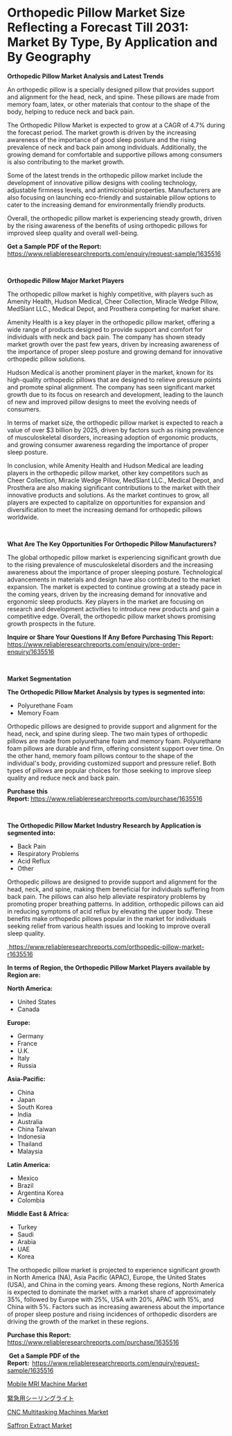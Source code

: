 <p><h1>Orthopedic Pillow Market Size Reflecting a Forecast Till 2031: Market By Type, By Application and By Geography</h1></p><p><strong>Orthopedic Pillow Market Analysis and Latest Trends</strong></p>
<p><p>An orthopedic pillow is a specially designed pillow that provides support and alignment for the head, neck, and spine. These pillows are made from memory foam, latex, or other materials that contour to the shape of the body, helping to reduce neck and back pain.</p><p>The Orthopedic Pillow Market is expected to grow at a CAGR of 4.7% during the forecast period. The market growth is driven by the increasing awareness of the importance of good sleep posture and the rising prevalence of neck and back pain among individuals. Additionally, the growing demand for comfortable and supportive pillows among consumers is also contributing to the market growth.</p><p>Some of the latest trends in the orthopedic pillow market include the development of innovative pillow designs with cooling technology, adjustable firmness levels, and antimicrobial properties. Manufacturers are also focusing on launching eco-friendly and sustainable pillow options to cater to the increasing demand for environmentally friendly products.</p><p>Overall, the orthopedic pillow market is experiencing steady growth, driven by the rising awareness of the benefits of using orthopedic pillows for improved sleep quality and overall well-being.</p></p>
<p><strong>Get a Sample PDF of the Report:&nbsp;</strong> <a href="https://www.reliableresearchreports.com/enquiry/request-sample/1635516">https://www.reliableresearchreports.com/enquiry/request-sample/1635516</a></p>
<p>&nbsp;</p>
<p><strong>Orthopedic Pillow Major Market Players</strong></p>
<p><p>The orthopedic pillow market is highly competitive, with players such as Amenity Health, Hudson Medical, Cheer Collection, Miracle Wedge Pillow, MedSlant LLC., Medical Depot, and Prosthera competing for market share. </p><p>Amenity Health is a key player in the orthopedic pillow market, offering a wide range of products designed to provide support and comfort for individuals with neck and back pain. The company has shown steady market growth over the past few years, driven by increasing awareness of the importance of proper sleep posture and growing demand for innovative orthopedic pillow solutions. </p><p>Hudson Medical is another prominent player in the market, known for its high-quality orthopedic pillows that are designed to relieve pressure points and promote spinal alignment. The company has seen significant market growth due to its focus on research and development, leading to the launch of new and improved pillow designs to meet the evolving needs of consumers. </p><p>In terms of market size, the orthopedic pillow market is expected to reach a value of over $3 billion by 2025, driven by factors such as rising prevalence of musculoskeletal disorders, increasing adoption of ergonomic products, and growing consumer awareness regarding the importance of proper sleep posture. </p><p>In conclusion, while Amenity Health and Hudson Medical are leading players in the orthopedic pillow market, other key competitors such as Cheer Collection, Miracle Wedge Pillow, MedSlant LLC., Medical Depot, and Prosthera are also making significant contributions to the market with their innovative products and solutions. As the market continues to grow, all players are expected to capitalize on opportunities for expansion and diversification to meet the increasing demand for orthopedic pillows worldwide.</p></p>
<p>&nbsp;</p>
<p><strong>What Are The Key Opportunities For Orthopedic Pillow Manufacturers?</strong></p>
<p><p>The global orthopedic pillow market is experiencing significant growth due to the rising prevalence of musculoskeletal disorders and the increasing awareness about the importance of proper sleeping posture. Technological advancements in materials and design have also contributed to the market expansion. The market is expected to continue growing at a steady pace in the coming years, driven by the increasing demand for innovative and ergonomic sleep products. Key players in the market are focusing on research and development activities to introduce new products and gain a competitive edge. Overall, the orthopedic pillow market shows promising growth prospects in the future.</p></p>
<p><strong>Inquire or Share Your Questions If Any Before Purchasing This Report:</strong> <a href="https://www.reliableresearchreports.com/enquiry/pre-order-enquiry/1635516">https://www.reliableresearchreports.com/enquiry/pre-order-enquiry/1635516</a></p>
<p>&nbsp;</p>
<p><strong>Market Segmentation</strong></p>
<p><strong>The Orthopedic Pillow Market Analysis by types is segmented into:</strong></p>
<p><ul><li>Polyurethane Foam</li><li>Memory Foam</li></ul></p>
<p><p>Orthopedic pillows are designed to provide support and alignment for the head, neck, and spine during sleep. The two main types of orthopedic pillows are made from polyurethane foam and memory foam. Polyurethane foam pillows are durable and firm, offering consistent support over time. On the other hand, memory foam pillows contour to the shape of the individual's body, providing customized support and pressure relief. Both types of pillows are popular choices for those seeking to improve sleep quality and reduce neck and back pain.</p></p>
<p><strong>Purchase this Report:&nbsp;</strong><a href="https://www.reliableresearchreports.com/purchase/1635516">https://www.reliableresearchreports.com/purchase/1635516</a></p>
<p>&nbsp;</p>
<p><strong>The Orthopedic Pillow Market Industry Research by Application is segmented into:</strong></p>
<p><ul><li>Back Pain</li><li>Respiratory Problems</li><li>Acid Reflux</li><li>Other</li></ul></p>
<p><p>Orthopedic pillows are designed to provide support and alignment for the head, neck, and spine, making them beneficial for individuals suffering from back pain. The pillows can also help alleviate respiratory problems by promoting proper breathing patterns. In addition, orthopedic pillows can aid in reducing symptoms of acid reflux by elevating the upper body. These benefits make orthopedic pillows popular in the market for individuals seeking relief from various health issues and looking to improve overall sleep quality.</p></p>
<p><a href="https://www.reliableresearchreports.com/orthopedic-pillow-market-r1635516">&nbsp;https://www.reliableresearchreports.com/orthopedic-pillow-market-r1635516</a></p>
<p><strong>In terms of Region, the Orthopedic Pillow Market Players available by Region are:</strong></p>
<p>
    <p> <strong> North America: </strong>
        <ul>
            <li>United States</li>
            <li>Canada</li>
        </ul>
        </p> 
    <p> <strong> Europe: </strong>
        <ul>
            <li>Germany</li>
            <li>France</li>
            <li>U.K.</li>
            <li>Italy</li>
            <li>Russia</li>
        </ul>
        </p> 
    <p> <strong> Asia-Pacific: </strong>
        <ul>
            <li>China</li>
            <li>Japan</li>
            <li>South Korea</li>
            <li>India</li>
            <li>Australia</li>
            <li>China Taiwan</li>
            <li>Indonesia</li>
            <li>Thailand</li>
            <li>Malaysia</li>
        </ul>
        </p> 
    <p> <strong> Latin America: </strong>
        <ul>
            <li>Mexico</li>
            <li>Brazil</li>
            <li>Argentina Korea</li>
            <li>Colombia</li>
        </ul>
        </p> 
    <p> <strong> Middle East & Africa: </strong>
        <ul>
            <li>Turkey</li>
            <li>Saudi</li>
            <li>Arabia</li>
            <li>UAE</li>
            <li>Korea</li>
        </ul>
    </p>
    </p>
<p><p>The orthopedic pillow market is projected to experience significant growth in North America (NA), Asia Pacific (APAC), Europe, the United States (USA), and China in the coming years. Among these regions, North America is expected to dominate the market with a market share of approximately 35%, followed by Europe with 25%, USA with 20%, APAC with 15%, and China with 5%. Factors such as increasing awareness about the importance of proper sleep posture and rising incidences of orthopedic disorders are driving the growth of the market in these regions.</p></p>
<p><strong>Purchase this Report: </strong><a href="https://www.reliableresearchreports.com/purchase/1635516">https://www.reliableresearchreports.com/purchase/1635516</a></p>
<p>&nbsp;<strong>Get a Sample PDF of the Report:&nbsp;&nbsp;</strong><a href="https://www.reliableresearchreports.com/enquiry/request-sample/1635516">https://www.reliableresearchreports.com/enquiry/request-sample/1635516</a></p>
<p><strong></strong></p>
<p><p><a href="https://www.linkedin.com/pulse/mobile-mri-machine-market-size-outlook-forecast-2024-2031-ana0e?trackingId=aplPHeMd%2Bole7ZR29wRcTg%3D%3D">Mobile MRI Machine Market</a></p><p><a href="https://github.com/jkjreqjscoxx7/Market-Research-Report-List-2/blob/main/864017248103.md">緊急用シーリングライト</a></p><p><a href="https://www.linkedin.com/pulse/analyzing-cnc-multitasking-machines-market-global-industry-skghe?trackingId=Y%2Fzzx%2BiKVJdgQvd1%2BFEeeQ%3D%3D">CNC Multitasking Machines Market</a></p><p><a href="https://github.com/JameTravis/Market-Research-Report-List-4/blob/main/saffron-extract-market.md">Saffron Extract Market</a></p></p>
